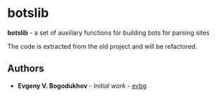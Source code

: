 # botslib

**botslib** - a set of auxiliary functions for building bots for parsing sites

The code is extracted from the old project and will be refactored.

## Authors

* **Evgeny V. Bogodukhov** - *Initial work* - [evbg](https://github.com/evbg)
